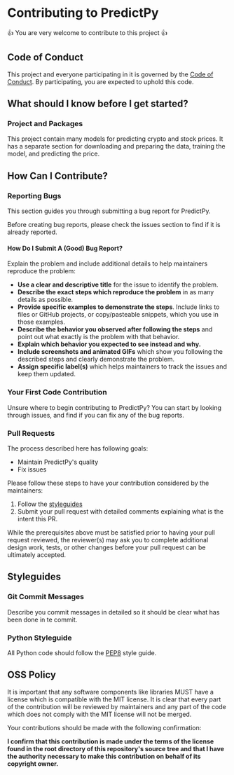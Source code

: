 # Contributing to PredictPy

:+1: You are very welcome to contribute to this project :+1:

## Code of Conduct

This project and everyone participating in it is governed by the [Code of Conduct](CODE_OF_CONDUCT.md). By participating, you are expected to uphold this code.

## What should I know before I get started?

### Project and Packages
This project contain many models for predicting crypto and stock prices. It has a separate section for downloading and preparing the data, training the model, and predicting the price.

## How Can I Contribute?

### Reporting Bugs

This section guides you through submitting a bug report for PredictPy.

Before creating bug reports, please check the issues section to find if it is already reported.

#### How Do I Submit A (Good) Bug Report?

Explain the problem and include additional details to help maintainers reproduce the problem:

* **Use a clear and descriptive title** for the issue to identify the problem.
* **Describe the exact steps which reproduce the problem** in as many details as possible.
* **Provide specific examples to demonstrate the steps**. Include links to files or GitHub projects, or copy/pasteable snippets, which you use in those examples.
* **Describe the behavior you observed after following the steps** and point out what exactly is the problem with that behavior.
* **Explain which behavior you expected to see instead and why.**
* **Include screenshots and animated GIFs** which show you following the described steps and clearly demonstrate the problem.
* **Assign specific label(s)** which helps maintainers to track the issues and keep them updated.


### Your First Code Contribution

Unsure where to begin contributing to PredictPy? 
You can start by looking through issues, and find if you can fix any of the bug reports.

### Pull Requests

The process described here has following goals:

- Maintain PredictPy's quality
- Fix issues

Please follow these steps to have your contribution considered by the maintainers:

1. Follow the [styleguides](#styleguides)
2. Submit your pull request with detailed comments explaining what is the intent this PR.

While the prerequisites above must be satisfied prior to having your pull request reviewed, the reviewer(s) may ask you to complete additional design work, tests, or other changes before your pull request can be ultimately accepted.

## Styleguides

### Git Commit Messages

Describe you commit messages in detailed so it should be clear what has been done in te commit.

### Python Styleguide

All Python code should follow the [PEP8](https://www.python.org/dev/peps/pep-0008/) style guide.

## OSS Policy

It is important that any software components like libraries MUST have a license which is compatible with the MIT license. It is clear that every part of the contribution will be reviewed by maintainers and any part of the code which does not comply with the MIT license will not be merged.

Your contributions should be made with the following confirmation:

**I confirm that this contribution is made under the terms of the license found in the root directory of this repository's source tree and that I have the authority necessary to make this contribution on behalf of its copyright owner.**


